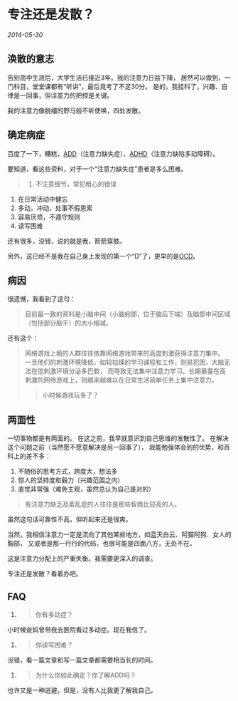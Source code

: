 # 专注还是发散？

*2014-05-30*

## 涣散的意志

告别高中生涯后，大学生活已接近3年。我的注意力日益下降，
居然可以做到，一门科目，堂堂课都有“听讲”，最后竟考了不足30分。
是的，我挂科了，兴趣、自律是一回事，但注意力的把控是关键。

我的注意力像脱缰的野马般不听使唤，四处发散。

## 确定病症

百度了一下，糟糕，[ADD][1]（注意力缺失症）、[ADHD][2]（注意力缺陷多动障碍）。

要知道，看这些资料，对于一个“注意力缺失症”患者是多么困难。

> 1. 不注意细节，常犯粗心的错误
1. 在日常活动中健忘
1. 多动，冲动，处事不假思索
1. 容易厌烦，不遵守规则
1. 读写困难

还有很多，没错，说的就是我，箭箭穿膝。

另外，这已经不是我在自己身上发现的第一个“D”了，更早的是[OCD][3]。

## 病因

很遗憾，我看到了这句：

> 目前最一致的资料是小脑中间（小脑蚓部，位于脑后下端）及脑部中间区域（包括部分脑干）的大小缩减。

还有这个：

> 网络游戏上瘾的人群往往依靠网络游戏带来的高度刺激获得注意力集中。
一旦他们的刺激环境降低，如较枯燥的学习课程和工作，则易犯困，大脑无法在低刺激环境分泌多巴胺，
而导致无法集中注意力学习。长期暴露在高刺激的网络游戏上，则越来越难以在日常生活简单任务上集中注意力。
>> 小时候游戏玩多了？

## 两面性

一切事物都是有两面的。
在这之前，我早就意识到自己思维的发散性了。
在解决这个问题之前（当然愿不愿意解决是另一回事了），
我能勉强体会到的优势，和百科上的差不多：

1. 不随俗的思考方式，跨度大，想法多
1. 惊人的坚持度和毅力（兴趣范围之内）
1. 直觉非常强（难免主观，虽然总认为自己是对的）

> 有注意力缺乏及紊乱症的人往往是那些智商比较高的人。

虽然这句话可靠性不高，但听起来还是很爽。

当然，我相信注意力一定是流向了其他某些地方，如蓝天白云、阿猫阿狗、女人的胸部，
又或者是那一行行的代码，也很可能是四面八方，无处不在。

这是注意力分配上的严重失衡。我需要更深入的调查。

专注还是发散？看着办吧。

## FAQ

1. > 你有多动症？

  小时候爸妈曾带我去医院看过多动症。现在我信了。

1. > 你读写困难？

  没错，看一篇文章和写一篇文章都需要相当长的时间。

1. > 为什么你如此确定？你了解ADD吗？

  也许又是一种逃避，但是，没有人比我更了解我自己。

[1]: http://baike.baidu.com/view/2071047.htm
[2]: http://baike.baidu.com/view/587357.htm
[3]: http://zh.wikipedia.org/wiki/OCD
